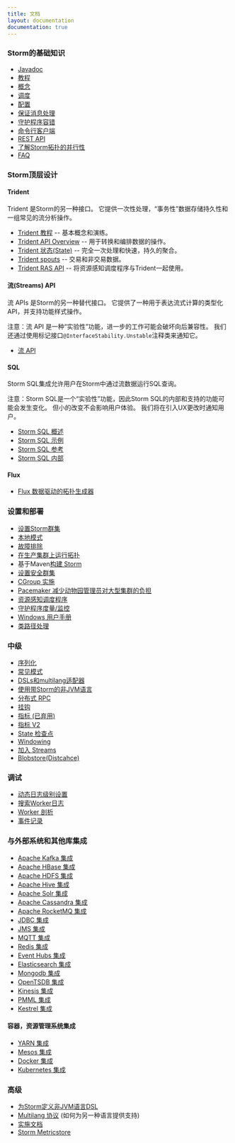 ```yaml
---
title: 文档
layout: documentation
documentation: true
---
```

### Storm的基础知识

* [Javadoc](http://storm.apache.org/releases/2.0.0-SNAPSHOT/javadocs/index.html)
* [教程](Tutorial.md)
* [概念](Concepts.md)
* [调度](Storm-Scheduler.md)
* [配置](Configuration.md)
* [保证消息处理](Guaranteeing-message-processing.md)
* [守护程序容错](Daemon-Fault-Tolerance.md)
* [命令行客户端](Command-line-client.md)
* [REST API](STORM-UI-REST-API.md)
* [了解Storm拓扑的并行性](Understanding-the-parallelism-of-a-Storm-topology.md)
* [FAQ](FAQ.md)

### Storm顶层设计

#### Trident

Trident 是Storm的另一种接口。 它提供一次性处理，“事务性”数据存储持久性和一组常见的流分析操作。

* [Trident 教程](Trident-tutorial.md)     -- 基本概念和演练。
* [Trident API Overview](Trident-API-Overview.md) -- 用于转换和编排数据的操作。
* [Trident 状态(State)](Trident-state.md)        -- 完全一次处理和快速，持久的聚合。
* [Trident spouts](Trident-spouts.md)       -- 交易和非交易数据。
* [Trident RAS API](Trident-RAS-API.md)     -- 将资源感知调度程序与Trident一起使用。

#### 流(Streams) API

流 APIs 是Storm的另一种替代接口。 它提供了一种用于表达流式计算的类型化API，并支持功能样式操作。

注意：流 API 是一种“实验性”功能，进一步的工作可能会破坏向后兼容性。
我们还通过使用标记接口`@InterfaceStability.Unstable`注释类来通知它。

* [流 API](Stream-API.md)

#### SQL

Storm SQL集成允许用户在Storm中通过流数据运行SQL查询。

注意：Storm SQL是一个“实验性”功能，因此Storm SQL的内部和支持的功能可能会发生变化。
但小的改变不会影响用户体验。 我们将在引入UX更改时通知用户。

* [Storm SQL 概述](storm-sql.md)
* [Storm SQL 示例](storm-sql-example.md)
* [Storm SQL 参考](storm-sql-reference.md)
* [Storm SQL 内部](storm-sql-internal.md)

#### Flux

* [Flux 数据驱动的拓扑生成器](flux.md)

### 设置和部署

* [设置Storm群集](Setting-up-a-Storm-cluster.md)
* [本地模式](Local-mode.md)
* [故障排除](Troubleshooting.md)
* [在生产集群上运行拓扑](Running-topologies-on-a-production-cluster.md)
* 基于Maven[构建 Storm](Maven.md)
* [设置安全群集](SECURITY.md)
* [CGroup 实施](cgroups_in_storm.md)
* [Pacemaker 减少动物园管理员对大型集群的负担](Pacemaker.md)
* [资源感知调度程序](Resource_Aware_Scheduler_overview.md)
* [守护程序度量/监控](storm-metrics-profiling-internal-actions.md)
* [Windows 用户手册](windows-users-guide.md)
* [类路径处理](Classpath-handling.md)

### 中级

* [序列化](Serialization.md)
* [常见模式](Common-patterns.md)
* [DSLs和multilang适配器](DSLs-and-multilang-adapters.md)
* [使用带Storm的非JVM语言](Using-non-JVM-languages-with-Storm.md)
* [分布式 RPC](Distributed-RPC.md)
* [挂钩](Hooks.md)
* [指标 (已弃用)](Metrics.md)
* [指标 V2](metrics_v2.md)
* [State 检查点](State-checkpointing.md)
* [Windowing](Windowing.md)
* [加入 Streams](Joins.md)
* [Blobstore(Distcahce)](distcache-blobstore.md)

### 调试
* [动态日志级别设置](dynamic-log-level-settings.md)
* [搜索Worker日志](Logs.md)
* [Worker 剖析](dynamic-worker-profiling.md)
* [事件记录](Eventlogging.md)

### 与外部系统和其他库集成
* [Apache Kafka 集成](storm-kafka-client.md)
* [Apache HBase 集成](storm-hbase.md)
* [Apache HDFS 集成](storm-hdfs.md)
* [Apache Hive 集成](storm-hive.md)
* [Apache Solr 集成](storm-solr.md)
* [Apache Cassandra 集成](storm-cassandra.md)
* [Apache RocketMQ 集成](storm-rocketmq.md)
* [JDBC 集成](storm-jdbc.md)
* [JMS 集成](storm-jms.md)
* [MQTT 集成](storm-mqtt.md)
* [Redis 集成](storm-redis.md)
* [Event Hubs 集成](storm-eventhubs.md)
* [Elasticsearch 集成](storm-elasticsearch.md)
* [Mongodb 集成](storm-mongodb.md)
* [OpenTSDB 集成](storm-opentsdb.md)
* [Kinesis 集成](storm-kinesis.md)
* [PMML 集成](storm-pmml.md)
* [Kestrel 集成](Kestrel-and-Storm.md)

#### 容器，资源管理系统集成

* [YARN 集成](https://github.com/yahoo/storm-yarn)
* [Mesos 集成](https://github.com/mesos/storm)
* [Docker 集成](https://hub.docker.com/_/storm/)
* [Kubernetes 集成](https://github.com/kubernetes/examples/tree/master/staging/storm)

### 高级

* [为Storm定义非JVM语言DSL](Defining-a-non-jvm-language-dsl-for-storm.md)
* [Multilang 协议](Multilang-protocol.md) (如何为另一种语言提供支持)
* [实施文档](Implementation-docs.md)
* [Storm Metricstore](storm-metricstore.md)

